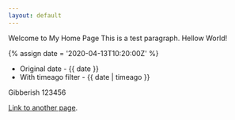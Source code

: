 ```yaml
---
layout: default
---
```


Welcome to My Home Page
This is a test paragraph. Hellow World!

{% assign date = '2020-04-13T10:20:00Z' %}

- Original date - {{ date }}
- With timeago filter - {{ date | timeago }}

Gibberish 123456

[Link to another page](./testpage.html).

